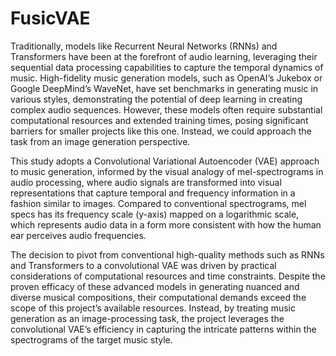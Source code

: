 # FusicVAE
Traditionally, models like Recurrent Neural Networks (RNNs) and Transformers have been at the forefront of audio learning, leveraging their sequential data processing capabilities to capture the temporal dynamics of music. High-fidelity music generation models, such as OpenAI’s Jukebox or
Google DeepMind’s WaveNet, have set benchmarks in generating music in various styles, demonstrating the potential of deep learning in creating complex audio sequences. However, these models often require substantial computational resources and extended training times, posing significant barriers for smaller projects like this one. Instead, we could approach the task from an image generation perspective.

This study adopts a Convolutional Variational Autoencoder (VAE) approach to music generation, informed by the visual analogy of mel-spectrograms in audio processing, where audio signals are transformed into visual representations that capture temporal and frequency information in a fashion similar to images. Compared to conventional spectrograms, mel specs has its frequency scale (y-axis) mapped on a logarithmic scale, which represents audio data in a form more consistent with how the human ear perceives audio frequencies.

The decision to pivot from conventional high-quality methods such as RNNs and Transformers to a convolutional VAE was driven by practical considerations of computational resources and time constraints. Despite the proven efficacy of these advanced models in generating nuanced and diverse musical compositions, their computational demands exceed the scope of this project’s available resources. Instead, by treating music generation as an image-processing task, the project leverages the convolutional VAE’s efficiency in capturing the intricate patterns within the spectrograms of the target music style.
